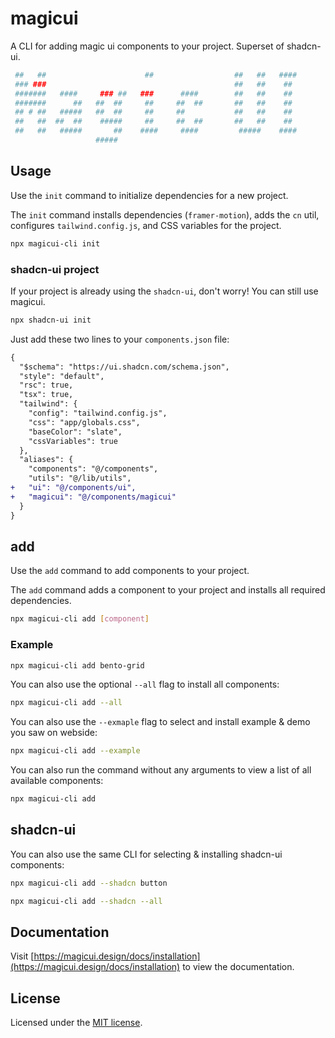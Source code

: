 # magicui

A CLI for adding magic ui components to your project. Superset of shadcn-ui.

```bash
 ##   ##                      ##                  ##   ##   ####
 ### ###                                          ##   ##    ##
 #######   ####     ### ##   ###      ####        ##   ##    ##
 #######      ##   ##  ##     ##     ##  ##       ##   ##    ##
 ## # ##   #####   ##  ##     ##     ##           ##   ##    ##
 ##   ##  ##  ##    #####     ##     ##  ##       ##   ##    ##
 ##   ##   #####       ##    ####     ####         #####    ####
                   #####
```

## Usage

Use the `init` command to initialize dependencies for a new project.

The `init` command installs dependencies (`framer-motion`), adds the `cn` util, configures `tailwind.config.js`, and CSS variables for the project.

```bash
npx magicui-cli init
```

### shadcn-ui project

If your project is already using the `shadcn-ui`, don't worry! You can still use magicui.

```bash
npx shadcn-ui init
```

Just add these two lines to your `components.json` file:

```diff
{
  "$schema": "https://ui.shadcn.com/schema.json",
  "style": "default",
  "rsc": true,
  "tsx": true,
  "tailwind": {
    "config": "tailwind.config.js",
    "css": "app/globals.css",
    "baseColor": "slate",
    "cssVariables": true
  },
  "aliases": {
    "components": "@/components",
    "utils": "@/lib/utils",
+   "ui": "@/components/ui",
+   "magicui": "@/components/magicui"
  }
}
```

## add

Use the `add` command to add components to your project.

The `add` command adds a component to your project and installs all required dependencies.

```bash
npx magicui-cli add [component]
```

### Example

```bash
npx magicui-cli add bento-grid
```

You can also use the optional `--all` flag to install all components:

```bash
npx magicui-cli add --all
```

You can also use the `--exmaple` flag to select and install example & demo you saw on webside:

```bash
npx magicui-cli add --example
```

You can also run the command without any arguments to view a list of all available components:

```bash
npx magicui-cli add
```

## shadcn-ui

You can also use the same CLI for selecting & installing shadcn-ui components:

```bash
npx magicui-cli add --shadcn button
```

```bash
npx magicui-cli add --shadcn --all
```

## Documentation

Visit [https://magicui.design/docs/installation](https://magicui.design/docs/installation) to view the documentation.

## License

Licensed under the [MIT license](https://github.com/magicuidesign/magicui/blob/main/LICENSE.md).
